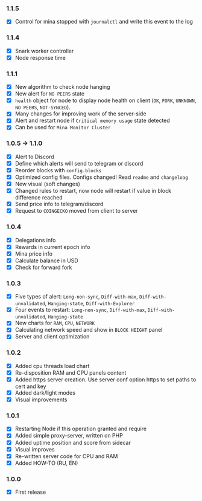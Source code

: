 ### 1.1.5
+ [x] Control for mina stopped with `journalctl` and write this event to the log

### 1.1.4
+ [x] Snark worker controller
+ [x] Node response time

### 1.1.1
+ [x] New algorithm to check node hanging
+ [x] New alert for `NO PEERS` state
+ [x] `health` object for node to display node health on client (`OK`, `FORK`, `UNKNOWN`, `NO PEERS`, `NOT-SYNCED`).
+ [x] Many changes for improving work of the server-side
+ [x] Alert and restart node if `Critical memory usage` state detected
+ [x] Can be used for `Mina Monitor Cluster`

### 1.0.5 -> 1.1.0
+ [x] Alert to Discord
+ [x] Define which alerts will send to telegram or discord  
+ [x] Reorder blocks with `config.blocks`
+ [x] Optimized config files. Configs changed! Read `readme` and `changeloag`
+ [x] New visual (soft changes)
+ [x] Changed rules to restart, now node will restart if value in block difference reached
+ [x] Send price info to telegram/discord
+ [x] Request to `COINGECKO` moved from client to server

### 1.0.4
+ [x] Delegations info
+ [x] Rewards in current epoch info
+ [x] Mina price info
+ [x] Calculate balance in USD
+ [x] Check for forward fork

### 1.0.3
+ [x] Five types of alert: `Long-non-sync`, `Diff-with-max`, `Diff-with-unvalidated`, `Hanging-state`, `Diff-with-Explorer`
+ [x] Four events to restart: `Long-non-sync`, `Diff-with-max`, `Diff-with-unvalidated`, `Hanging-state`
+ [x] New charts for `RAM`, `CPU`, `NETWORK`
+ [x] Calculating network speed and show in `BLOCK HEIGHT` panel
+ [x] Server and client optimization

### 1.0.2
+ [x] Added cpu threads load chart
+ [x] Re-disposition RAM and CPU panels content
+ [x] Added https server creation. Use server conf option https to set paths to cert and key
+ [x] Added dark/light modes
+ [x] Visual improvements

### 1.0.1
+ [x] Restarting Node if this operation granted and require
+ [x] Added simple proxy-server, written on PHP
+ [x] Added uptime position and score from sidecar
+ [x] Visual improves
+ [x] Re-written server code for CPU and RAM
+ [x] Added HOW-TO (RU, EN)

### 1.0.0
+ [x] First release